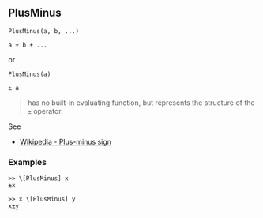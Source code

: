 ## PlusMinus

```
PlusMinus(a, b, ...)

a ± b ± ...
```

or

```
PlusMinus(a)

± a
```

> has no built-in evaluating function, but represents the structure of the `±` operator.

See 
* [Wikipedia - Plus-minus sign](https://en.wikipedia.org/wiki/Plus%E2%80%93minus_sign)

### Examples

```
>> \[PlusMinus] x
±x

>> x \[PlusMinus] y
x±y
```
